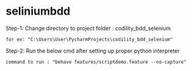 # seliniumbdd

Step-1: Change directory to project folder : codility_bdd_selenium
	
	for ex: "C:\Users\User\PycharmProjects\codility_bdd_selenium"

Step-2: Run the below cmd after setting up proper python interpreter

	command to run : "behave features/scriptdemo.feature --no-capture"
